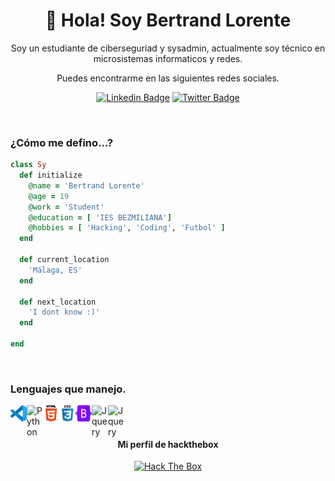 <h1 align="center">🤠 Hola! Soy Bertrand Lorente</h1>

<p align="center">
Soy un estudiante de ciberseguriad y sysadmin, actualmente soy técnico en microsistemas informaticos y redes.   
</p>
<p align="center"> 
Puedes encontrarme en las siguientes redes sociales.
</p>

<div align="center">

  [![Linkedin Badge](https://img.shields.io/badge/-syrashid-blue?style=flat-square&logo=Linkedin&logoColor=white&link=https://www.linkedin.com/in/sy-rashid/)](https://www.linkedin.com/in/sy-rashid/)
  [![Twitter Badge](https://img.shields.io/badge/-@bertrandlorent-03a57a?style=flat-square&label&logo=Twitter&link=https://twitter.com/@bertrandlorent/)](https://twitter.com/bertrandlorent)
</div>
<br>

<h3>¿Cómo me defino...?</h3>

 ```ruby
 class Sy
   def initialize
     @name = 'Bertrand Lorente'
     @age = 19
     @work = 'Student'
     @education = [ 'IES BEZMILIANA']
     @hobbies = [ 'Hacking', 'Coding', 'Futbol' ]
   end

   def current_location
     'Málaga, ES'
   end

   def next_location
     'I dont know :)'
   end

 end
 ```
 
<br>

### Lenguajes que manejo.
<p> 
<img align="left" alt="Visual Studio Code" width="26px" src="https://raw.githubusercontent.com/github/explore/80688e429a7d4ef2fca1e82350fe8e3517d3494d/topics/visual-studio-code/visual-studio-code.png" />
<img align="left" alt="Python" width="26px" src="https://github.com/abranhe/programming-languages-logos/blob/master/src/python/python_128x128.png" />
<img align="left" alt="HTML5" width="26px" src="https://raw.githubusercontent.com/github/explore/80688e429a7d4ef2fca1e82350fe8e3517d3494d/topics/html/html.png" />
<img align="left" alt="CSS3" width="26px" src="https://raw.githubusercontent.com/github/explore/80688e429a7d4ef2fca1e82350fe8e3517d3494d/topics/css/css.png" />
<img align="left" alt="Bootstrap" width="26px" src="https://github.com/devicons/devicon/blob/master/icons/bootstrap/bootstrap-original.svg" />
<img align="left" alt="Jquery" width="26px" src="https://raw.githubusercontent.com/simple-icons/simple-icons/c4d9d3fee42301facaf14e44adb3183a5fb7d068/icons/jquery.svg" />
<img align="left" alt="Jquery" width="26px" src="https://github.com/abranhe/programming-languages-logos/blob/master/src/c/c_128x128.png" /> 


</p>

<br>


<br>
<div align="center">
<h4>Mi perfil de hackthebox</h4>
  <a title="Hack The Box Profile" href="https://www.hackthebox.eu/profile/435972">
<img src="http://www.hackthebox.eu/badge/image/435972" alt="Hack The Box">
</a>
</div>
